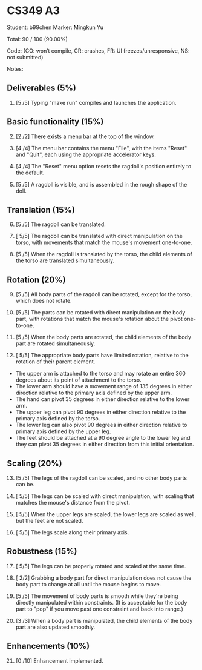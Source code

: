 # CS349 A3
Student: b99chen
Marker: Mingkun Yu


Total: 90 / 100 (90.00%)

Code: 
(CO: won’t compile, CR: crashes, FR: UI freezes/unresponsive, NS: not submitted)


Notes:   

## Deliverables (5%)

1. [5 /5] Typing "make run" compiles and launches the application.

## Basic functionality (15%)

2. [2 /2] There exists a menu bar at the top of the window.

3. [4 /4] The menu bar contains the menu "File", with the items "Reset" and "Quit", each using the appropriate accelerator keys.

4. [4 /4] The "Reset" menu option resets the ragdoll's position entirely to the default.

5. [5 /5] A ragdoll is visible, and is assembled in the rough shape of the doll.

## Translation (15%)

6. [5 /5] The ragdoll can be translated.

7. [ 5/5] The ragdoll can be translated with direct manipulation on the torso, with movements that match the mouse's movement one-to-one.

8. [5 /5] When the ragdoll is translated by the torso, the child elements of the torso are translated simultaneously.

## Rotation (20%)

9. [5 /5] All body parts of the ragdoll can be rotated, except for the torso, which does not rotate.

10. [5 /5] The parts can be rotated with direct manipulation on the body part, with rotations that match the mouse's rotation about the pivot one-to-one.

11. [5 /5] When the body parts are rotated, the child elements of the body part are rotated simultaneously.

12. [ 5/5] The appropriate body parts have limited rotation, relative to the rotation of their parent element.
* The upper arm is attached to the torso and may rotate an entire 360 degrees about its point of attachment to the torso.
* The lower arm should have a movement range of 135 degrees in either direction relative to the primary axis defined by the upper arm.
* The hand can pivot 35 degrees in either direction relative to the lower arm.
* The upper leg can pivot 90 degrees in either direction relative to the primary axis defined by the torso.
* The lower leg can also pivot 90 degrees in either direction relative to primary axis defined by the upper leg.
* The feet should be attached at a 90 degree angle to the lower leg and they can pivot 35 degrees in either direction from this initial orientation.

## Scaling (20%)

13. [5 /5] The legs of the ragdoll can be scaled, and no other body parts can be.

14. [ 5/5] The legs can be scaled with direct manipulation, with scaling that matches the mouse's distance from the pivot.

15. [ 5/5] When the upper legs are scaled, the lower legs are scaled as well, but the feet are not scaled.

16. [ 5/5] The legs scale along their primary axis.

## Robustness (15%)

17. [ 5/5] The legs can be properly rotated and scaled at the same time. 

18. [ 2/2] Grabbing a body part for direct manipulation does not cause the body part to change at all until the mouse begins to move.

19. [5 /5] The movement of body parts is smooth while they're being directly manipulated within constraints. (It is acceptable for the body part to "pop" if you move past one constraint and back into range.)

20. [3 /3] When a body part is manipulated, the child elements of the body part are also updated smoothly.


## Enhancements (10%)

21. [0 /10] Enhancement implemented.
